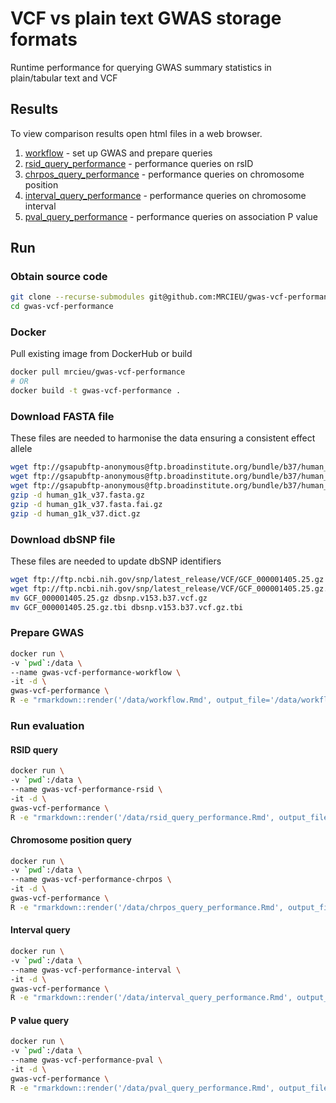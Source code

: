 # VCF vs plain text GWAS storage formats

Runtime performance for querying GWAS summary statistics in plain/tabular text and VCF

## Results

To view comparison results open html files in a web browser.

1. [workflow](workflow.html) - set up GWAS and prepare queries
2. [rsid_query_performance](rsid_query_performance.html) - performance queries on rsID
3. [chrpos_query_performance](chrpos_query_performance.html) - performance queries on chromosome position
4. [interval_query_performance](interval_query_performance.html) - performance queries on chromosome interval
5. [pval_query_performance](pval_query_performance.html) - performance queries on association P value

## Run

### Obtain source code

```sh
git clone --recurse-submodules git@github.com:MRCIEU/gwas-vcf-performance.git
cd gwas-vcf-performance
```

### Docker

Pull existing image from DockerHub or build

```sh
docker pull mrcieu/gwas-vcf-performance
# OR
docker build -t gwas-vcf-performance .
```

### Download FASTA file

These files are needed to harmonise the data ensuring a consistent effect allele

```sh
wget ftp://gsapubftp-anonymous@ftp.broadinstitute.org/bundle/b37/human_g1k_v37.fasta.gz
wget ftp://gsapubftp-anonymous@ftp.broadinstitute.org/bundle/b37/human_g1k_v37.fasta.fai.gz
wget ftp://gsapubftp-anonymous@ftp.broadinstitute.org/bundle/b37/human_g1k_v37.dict.gz
gzip -d human_g1k_v37.fasta.gz
gzip -d human_g1k_v37.fasta.fai.gz
gzip -d human_g1k_v37.dict.gz
```

### Download dbSNP file

These files are needed to update dbSNP identifiers

```sh
wget ftp://ftp.ncbi.nih.gov/snp/latest_release/VCF/GCF_000001405.25.gz
wget ftp://ftp.ncbi.nih.gov/snp/latest_release/VCF/GCF_000001405.25.gz.tbi
mv GCF_000001405.25.gz dbsnp.v153.b37.vcf.gz
mv GCF_000001405.25.gz.tbi dbsnp.v153.b37.vcf.gz.tbi
```

### Prepare GWAS

```sh
docker run \
-v `pwd`:/data \
--name gwas-vcf-performance-workflow \
-it -d \
gwas-vcf-performance \
R -e "rmarkdown::render('/data/workflow.Rmd', output_file='/data/workflow.html', params = list(n_sim = 100))"
```

### Run evaluation

#### RSID query

```sh
docker run \
-v `pwd`:/data \
--name gwas-vcf-performance-rsid \
-it -d \
gwas-vcf-performance \
R -e "rmarkdown::render('/data/rsid_query_performance.Rmd', output_file='/data/rsid_query_performance.html', params = list(n_sim = 100))"
```

#### Chromosome position query

```sh
docker run \
-v `pwd`:/data \
--name gwas-vcf-performance-chrpos \
-it -d \
gwas-vcf-performance \
R -e "rmarkdown::render('/data/chrpos_query_performance.Rmd', output_file='/data/chrpos_query_performance.html', params = list(n_sim = 100))"
```

#### Interval query

```sh
docker run \
-v `pwd`:/data \
--name gwas-vcf-performance-interval \
-it -d \
gwas-vcf-performance \
R -e "rmarkdown::render('/data/interval_query_performance.Rmd', output_file='/data/interval_query_performance.html', params = list(n_sim = 100))"
```

#### P value query

```sh
docker run \
-v `pwd`:/data \
--name gwas-vcf-performance-pval \
-it -d \
gwas-vcf-performance \
R -e "rmarkdown::render('/data/pval_query_performance.Rmd', output_file='/data/pval_query_performance.html', params = list(n_sim = 100))"
```
